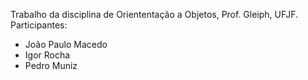 Trabalho da disciplina de Oriententação a Objetos, Prof. Gleiph, UFJF.
Participantes:
- João Paulo Macedo
- Igor Rocha
- Pedro Muniz
